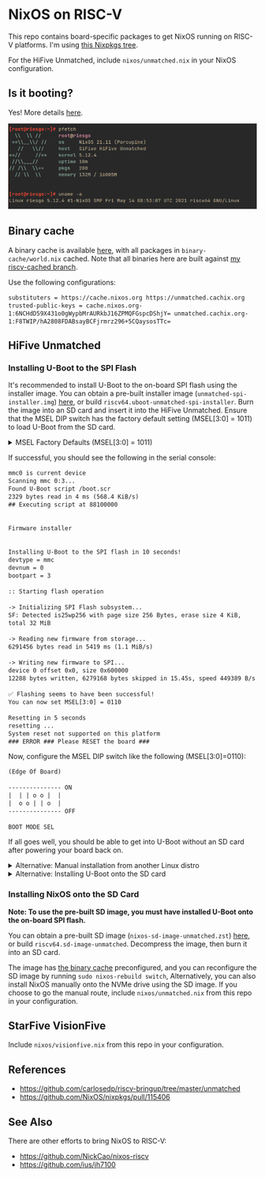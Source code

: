 # NixOS on RISC-V

This repo contains board-specific packages to get NixOS running on RISC-V platforms.
I'm using [this Nixpkgs tree](https://github.com/zhaofengli/nixpkgs/tree/riscv).

For the HiFive Unmatched, include `nixos/unmatched.nix` in your NixOS configuration.

## Is it booting?

Yes! More details [here](https://github.com/NixOS/nixpkgs/issues/101651#issuecomment-852725823).

![Screenshot of pfetch output on the HiFive Unmatched in a terminal](./imgs/riesgo-firstboot.png)

## Binary cache

A binary cache is available [here](https://app.cachix.org/cache/unmatched), with all packages in `binary-cache/world.nix` cached.
Note that all binaries here are built against [my riscv-cached branch](https://github.com/zhaofengli/nixpkgs/tree/riscv-cached).

Use the following configurations:
```
substituters = https://cache.nixos.org https://unmatched.cachix.org
trusted-public-keys = cache.nixos.org-1:6NCHdD59X431o0gWypbMrAURkbJ16ZPMQFGspcDShjY= unmatched.cachix.org-1:F8TWIP/hA2808FDABsayBCFjrmrz296+5CQaysosTTc=
```

## HiFive Unmatched

### Installing U-Boot to the SPI Flash

It's recommended to install U-Boot to the on-board SPI flash using the installer image.
You can obtain a pre-built installer image (`unmatched-spi-installer.img`) [here](https://github.com/zhaofengli/nixos-riscv64/releases), or build `riscv64.uboot-unmatched-spi-installer`.
Burn the image into an SD card and insert it into the HiFive Unmatched.
Ensure that the MSEL DIP switch has the factory default setting (MSEL[3:0] = 1011) to load U-Boot from the SD card.

<details>
<summary>MSEL Factory Defaults (MSEL[3:0] = 1011)</summary>

```
(Edge Of Board)

--------------- ON
|  | o | o o  |
|  o | o | |  |
--------------- OFF

BOOT MODE SEL
```
</details>

If successful, you should see the following in the serial console:

```
mmc0 is current device
Scanning mmc 0:3...
Found U-Boot script /boot.scr
2329 bytes read in 4 ms (568.4 KiB/s)
## Executing script at 88100000


Firmware installer


Installing U-Boot to the SPI flash in 10 seconds!
devtype = mmc
devnum = 0
bootpart = 3

:: Starting flash operation

-> Initializing SPI Flash subsystem...
SF: Detected is25wp256 with page size 256 Bytes, erase size 4 KiB, total 32 MiB

-> Reading new firmware from storage...
6291456 bytes read in 5419 ms (1.1 MiB/s)

-> Writing new firmware to SPI...
device 0 offset 0x0, size 0x600000
12288 bytes written, 6279168 bytes skipped in 15.45s, speed 449389 B/s

✅ Flashing seems to have been successful!
You can now set MSEL[3:0] = 0110

Resetting in 5 seconds
resetting ...
System reset not supported on this platform
### ERROR ### Please RESET the board ###
```

Now, configure the MSEL DIP switch like the following (MSEL[3:0]=0110):

```
(Edge Of Board)

--------------- ON
|  | | o o |  |
|  o o | | o  |
--------------- OFF

BOOT MODE SEL
```

If all goes well, you should be able to get into U-Boot without an SD card after powering your board back on.

<details>
<summary>Alternative: Manual installation from another Linux distro</summary>

Build `pkgs.riscv64.uboot-unmatched-spi-image`.
Then, flash it onto the on-board SPI flash with:

```
modprobe mtdblock
dd if=spi-image.img of=/dev/mtdblock0 bs=4096 conv=sync
```
</details>

<details>
<summary>Alternative: Installing U-Boot onto the SD card</summary>

**Note: With this method, you have to set up NixOS manually and can't use the pre-built SD image.**

Build `pkgs.riscv64.uboot-unmatched`.

You need to create two GPT partitions on the SD card with the following sizes and GUIDs:

- 1MiB `5b193300-fc78-40cd-8002-e86c45580b47` (HiFive Unleashed FSBL)
- 4MiB `2e54b353-1271-4842-806f-e436d6af6985` (HiFive Unleashed BBL)

The easiest way to do this is with this command (you need `pkgs.gptfdisk`):

```
sgdisk -g --clear --set-alignment=1 \
    --new=1:34:+1M: --typecode=1:5b193300-fc78-40cd-8002-e86c45580b47 \
    --new=2:2082:+4M: --typecode=2:2e54b353-1271-4842-806f-e436d6af6985 \
    [block device]
```

Write the bootloader to the SD card as follows:

```
# FSBL
dd if=result/u-boot-spl.bin of=/dev/mmcblk0p1 bs=4k oflag=direct

# SBL
dd if=result/u-boot.itb of=/dev/mmcblk0p2 bs=4k oflag=direct
```

Configure MSEL like the following (MSEL[3:0]=1011, default configuration):

```
(Edge Of Board)

--------------- ON
|  | o | o o  |
|  o | o | |  |
--------------- OFF

BOOT MODE SEL
```
</details>

### Installing NixOS onto the SD Card

**Note: To use the pre-built SD image, you must have installed U-Boot onto the on-board SPI flash.**

You can obtain a pre-built SD image (`nixos-sd-image-unmatched.zst`) [here](https://github.com/zhaofengli/nixos-riscv64/releases), or build `riscv64.sd-image-unmatched`.
Decompress the image, then burn it into an SD card.

The image has [the binary cache](https://app.cachix.org/cache/unmatched) preconfigured, and you can reconfigure the SD image by running `sudo nixos-rebuild switch`,
Alternatively, you can also install NixOS manually onto the NVMe drive using the SD image.
If you choose to go the manual route, include `nixos/unmatched.nix` from this repo in your configuration.

## StarFive VisionFive

Include `nixos/visionfive.nix` from this repo in your configuration.

## References

- https://github.com/carlosedp/riscv-bringup/tree/master/unmatched
- https://github.com/NixOS/nixpkgs/pull/115406

## See Also

There are other efforts to bring NixOS to RISC-V:

- https://github.com/NickCao/nixos-riscv
- https://github.com/ius/jh7100

